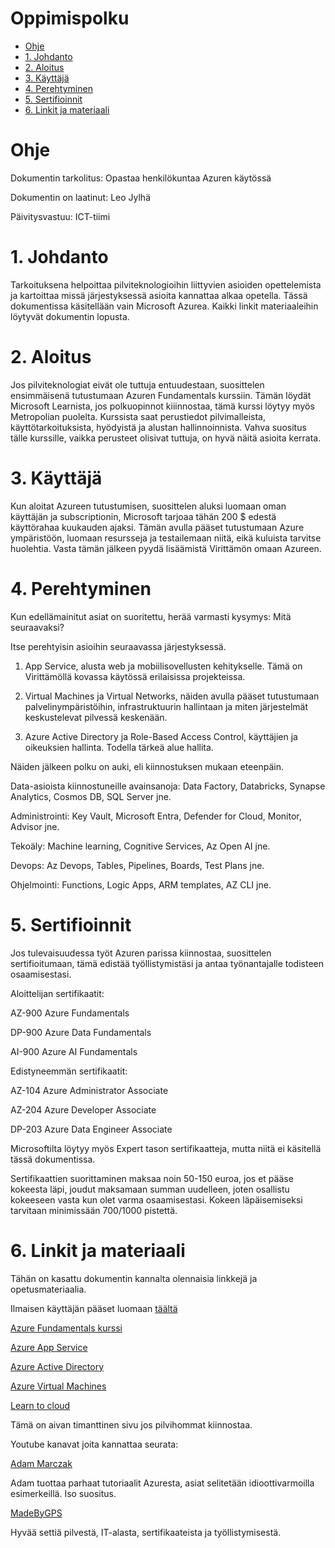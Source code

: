 # Oppimispolku

- [Ohje](#ohje)
- [1. Johdanto](#1-johdanto)
- [2. Aloitus](#2-aloitus)
- [3. Käyttäjä](#3-käyttäjä)
- [4. Perehtyminen](#4-perehtyminen)
- [5. Sertifioinnit](#5-serifioinnit)
- [6. Linkit ja materiaali](#6-linkit-ja-materiaali)

# Ohje

Dokumentin tarkolitus: Opastaa henkilökuntaa Azuren käytössä

Dokumentin on laatinut: Leo Jylhä

Päivitysvastuu: ICT-tiimi

# 1. Johdanto

Tarkoituksena helpoittaa pilviteknologioihin liittyvien asioiden opettelemista ja kartoittaa missä järjestyksessä asioita kannattaa alkaa opetella. Tässä dokumentissa käsitellään vain Microsoft Azurea. Kaikki linkit materiaaleihin löytyvät dokumentin lopusta.

# 2. Aloitus

Jos pilviteknologiat eivät ole tuttuja entuudestaan, suosittelen ensimmäisenä tutustumaan Azuren Fundamentals kurssiin. Tämän löydät Microsoft Learnista, jos polkuopinnot kiiinnostaa, tämä kurssi löytyy myös Metropolian puolelta. Kurssista saat perustiedot pilvimalleista, käyttötarkoituksista, hyödyistä ja alustan hallinnoinnista. Vahva suositus tälle kurssille, vaikka perusteet olisivat tuttuja, on hyvä näitä asioita kerrata.

# 3. Käyttäjä

Kun aloitat Azureen tutustumisen, suosittelen aluksi luomaan oman käyttäjän ja subscriptionin, Microsoft tarjoaa tähän 200 $ edestä käyttörahaa kuukauden ajaksi. Tämän avulla pääset tutustumaan Azure ympäristöön, luomaan resursseja ja testailemaan niitä, eikä kuluista tarvitse huolehtia. Vasta tämän jälkeen pyydä lisäämistä Virittämön omaan Azureen. 

# 4. Perehtyminen

Kun edellämainitut asiat on suoritettu, herää varmasti kysymys: Mitä seuraavaksi?

Itse perehtyisin asioihin seuraavassa järjestyksessä.

1. App Service, alusta web ja mobiilisovellusten kehitykselle. Tämä on Virittämöllä kovassa käytössä erilaisissa projekteissa.

2. Virtual Machines ja Virtual Networks, näiden avulla pääset tutustumaan palvelinympäristöihin, infrastruktuurin hallintaan ja miten järjestelmät keskustelevat pilvessä keskenään.

3. Azure Active Directory ja Role-Based Access Control, käyttäjien ja oikeuksien hallinta. Todella tärkeä alue hallita.


Näiden jälkeen polku on auki, eli kiinnostuksen mukaan eteenpäin.

Data-asioista kiinnostuneille avainsanoja: Data Factory, Databricks, Synapse Analytics, Cosmos DB, SQL Server jne.

Administrointi: Key Vault, Microsoft Entra, Defender for Cloud, Monitor, Advisor jne.

Tekoäly: Machine learning, Cognitive Services, Az Open AI jne.

Devops: Az Devops, Tables, Pipelines, Boards, Test Plans jne.

Ohjelmointi: Functions, Logic Apps, ARM templates, AZ CLI jne.

# 5. Sertifioinnit

Jos tulevaisuudessa työt Azuren parissa kiinnostaa, suosittelen sertifioitumaan, tämä edistää työllistymistäsi ja antaa työnantajalle todisteen osaamisestasi.

 Aloittelijan sertifikaatit:

AZ-900 Azure Fundamentals

DP-900 Azure Data Fundamentals

AI-900 Azure AI Fundamentals

Edistyneemmän sertifikaatit:

AZ-104 Azure Administrator Associate

AZ-204 Azure Developer Associate

DP-203 Azure Data Engineer Associate


Microsoftilta löytyy myös Expert tason sertifikaatteja, mutta niitä ei käsitellä tässä dokumentissa.

Sertifikaattien suorittaminen maksaa noin 50-150 euroa, jos et pääse kokeesta läpi, joudut maksamaan summan uudelleen, joten osallistu kokeeseen vasta kun olet varma osaamisestasi. Kokeen läpäisemiseksi tarvitaan minimissään 700/1000 pistettä.

# 6. Linkit ja materiaali

Tähän on kasattu dokumentin kannalta olennaisia linkkejä ja opetusmateriaalia.

Ilmaisen käyttäjän pääset luomaan [täältä](https://azure.microsoft.com/en-us/free/)

[Azure Fundamentals kurssi](https://learn.microsoft.com/en-us/certifications/exams/az-900/)

[Azure App Service](https://learn.microsoft.com/en-us/azure/app-service/)

[Azure Active Directory](https://learn.microsoft.com/en-us/azure/active-directory/)

[Azure Virtual Machines](https://learn.microsoft.com/en-us/azure/virtual-machines/)

[Learn to cloud](https://learntocloud.guide/)

Tämä on aivan timanttinen sivu jos pilvihommat kiinnostaa.

Youtube kanavat joita kannattaa seurata:

[Adam Marczak](https://www.youtube.com/@Azure4Everyone)

Adam tuottaa parhaat tutoriaalit Azuresta, asiat selitetään idioottivarmoilla esimerkeillä. Iso suositus.

[MadeByGPS](https://www.youtube.com/@MadeByGPS)

Hyvää settiä pilvestä, IT-alasta, sertifikaateista ja työllistymisestä.
